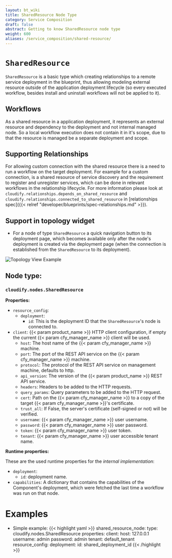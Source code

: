 ```yaml
---
layout: bt_wiki
title: SharedResource Node Type
category: Service Composition
draft: false
abstract: Getting to know SharedResource node type
weight: 600
aliases: /service_composition/shared-resource/
---
```


# `SharedResource`
`SharedResource` is a basic type which creating relationships to a remote service deployment in the blueprint, thus allowing modeling external resource outside of the application deployment lifecycle (so every executed workflow, besides install and uninstall workflows will not be applied to it).

## Workflows
As a shared resource in a application deployment, it represents an external resource and dependency to the deployment and not internal
managed node. So a local workflow execution does not contain it in it's scope, due to that the resource is managed be a separate
deployment and scope.

## Supporting Relationships
For allowing custom connection with the shared resource there is a need to run a workflow on the target deployment.
For example for a custom connection, is a shared resource of service discovery and the requirement to register and unregister services, which
can be done in relevant workflows in the relationship lifecycle. For more information please look at
`cloudify.relationships.depends_on_shared_resource` and `cloudify.relationships.connected_to_shared_resource` in [relationships spec]({{< relref "developer/blueprints/spec-relationships.md" >}}).

## Support in topology widget

* For a node of type `SharedResource` a quick navigation button to its deployment page, which becomes available only after the node's deployment is created
via the deployment page (when the connection is established from the `SharedResource` to its deployment).

![Topology View Example]( /images/service_composition/component_sharedresource_topology_view.png )

## Node type:

### `cloudify.nodes.SharedResource`

**Properties:**

* `resource_config`:
   * `deployment`:
        * `id`: This is the deployment ID that the `SharedResource`'s node is connected to.
* `client`: {{< param product_name >}} HTTP client configuration, if empty the current {{< param cfy_manager_name >}} client will be used.
   * `host`: The host name of the {{< param cfy_manager_name >}} machine.
   * `port`: The port of the REST API service on the {{< param cfy_manager_name >}} machine.
   * `protocol`: The protocol of the REST API service on management machine, defaults to http.
   * `api_version`: The version of the {{< param product_name >}} REST API service.
   * `headers`: Headers to be added to the HTTP requests.
   * `query_params`: Query parameters to be added to the HTTP request.
   * `cert`: Path on the {{< param cfy_manager_name >}} to a copy of the target {{< param cfy_manager_name >}}'s certificate.
   * `trust_all`: If False, the server's certificate (self-signed or not) will be verified.
   * `username`: {{< param cfy_manager_name >}} user username.
   * `password`: {{< param cfy_manager_name >}} user password.
   * `token`: {{< param cfy_manager_name >}} user token.
   * `tenant`: {{< param cfy_manager_name >}} user accessible tenant name.

**Runtime properties:**

These are the used runtime properties for the *internal implementation*:

* `deployment`:
    * `id`: deployment name.
* `capabilities`: A dictionary that contains the capabilities of the Component's deployment, which were fetched the last time a workflow was run on that node.

# Examples

* Simple example:
{{< highlight  yaml >}}
shared_resource_node:
  type: cloudify.nodes.SharedResource
  properties:
    client:
        host: 127.0.0.1
        username: admin
        password: admin
        tenant: default_tenant
    resource_config:
      deployment:
        id: shared_deployment_id
{{< /highlight >}}
